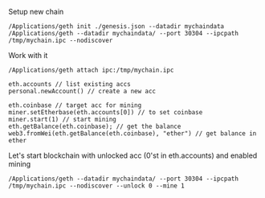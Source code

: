 Setup new chain

`/Applications/geth init ./genesis.json --datadir mychaindata`
`/Applications/geth --datadir mychaindata/ --port 30304 --ipcpath /tmp/mychain.ipc --nodiscover`

Work with it

`/Applications/geth attach ipc:/tmp/mychain.ipc`

```
eth.accounts // list existing accs
personal.newAccount() // create a new acc

eth.coinbase // target acc for mining
miner.setEtherbase(eth.accounts[0]) // to set coinbase
miner.start(1) // start mining
eth.getBalance(eth.coinbase); // get the balance
web3.fromWei(eth.getBalance(eth.coinbase), "ether") // get balance in ether
```

Let's start blockchain with unlocked acc (0'st in eth.accounts) and enabled mining

`/Applications/geth --datadir mychaindata/ --port 30304 --ipcpath /tmp/mychain.ipc --nodiscover --unlock 0 --mine 1`
